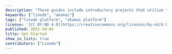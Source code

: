 ```yaml
---
description: "These guides include introductory projects that utilize the foundational services of the Akamai and Linode platforms."
keywords: ["linode", "akamai"]
tags: ["linode platform", "akamai platform"]
license: '[CC BY-ND 4.0](https://creativecommons.org/licenses/by-nd/4.0)'
published: 2022-10-04
title: Get Started
show_in_lists: true
contributors: ["Linode"]
---
```

